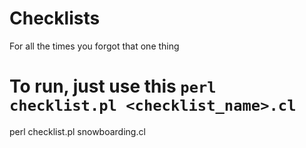 # Checklists
For all the times you forgot that one thing

# To run, just use this `perl checklist.pl <checklist_name>.cl`
perl checklist.pl snowboarding.cl
